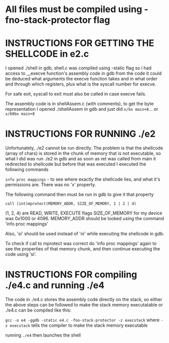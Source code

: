 # All files must be compiled using -fno-stack-protector flag


# INSTRUCTIONS FOR GETTING THE SHELLCODE in e2.c

I opened ./shell in gdb, shell.c was compiled using -static flag
so i had access to __execve function's assembly code in gdb
from the code it could be deduced what arguments the execve function takes and
in what order and through which registers, plus what is the syscall number for execve.

For safe exit, syscall to exit must also be called in case execve fails.

The assembly code is in shellAssem.c (with comments), to get the byte representation I opened ./shellAssem in gdb and just did `x/bx main+8`...
or `x/60bx main+8`

# INSTRUCTIONS FOR RUNNING ./e2

Unfortunately, ./e2 cannot be run directly. The problem is that the shellcode (array of chars) is stored in the chunk of memory that is not executable, so what I did was run ./e2 in gdb and as soon as ret was called from main it redirected to shellcode but before that was executed I executed the following commands

`info proc mappings` - to see where exactly the shellcode lies, and what it's permissions are. There was no 'x' property.

The following command then must be run in gdb to give it that property

`call (int)mprotect(MEMORY_ADDR, SIZE_OF_MEMORY, 1 | 2 | 4)`

(1, 2, 4) are READ, WRITE, EXECUTE flags 
SIZE_OF_MEMORY for my device was 0x1000 or 4096.
MEMORY_ADDR should be looked using the command 'info proc mappings'

Also, 'si' should be used instead of 'ni' while executing the shellcode in gdb.

To check if call to mprotect was correct do 'info proc mappings' again to see the properties of that memory chunk, and then continue executing the code using 'si'.

# INSTRUCTIONS FOR compiling ./e4.c and running ./e4
The code in ./e4.c stores the assembly code directly on the stack, so either the above steps can be followed to make the stack memory executatable or ./e4.c can be compiled like this:

`gcc -o e4 -ggdb -static e4.c -fno-stack-protector -z execstack` where `-z execstack` tells the compiler to make the stack memory executable

running `./e4` then launches the shell
